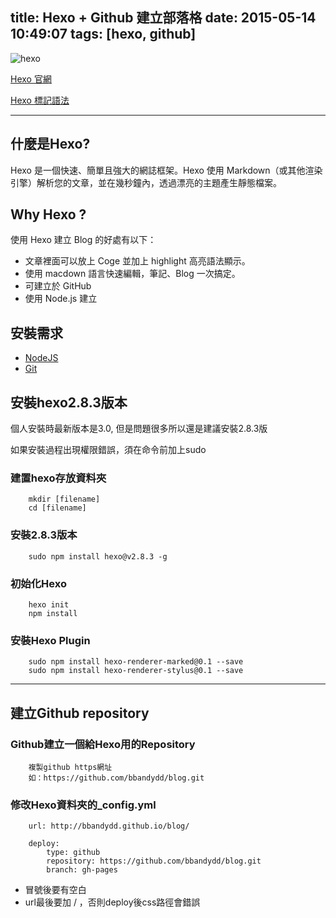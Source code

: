 title: Hexo + Github 建立部落格
date: 2015-05-14 10:49:07
tags: [hexo, github]
---

![hexo](http://i.v2ex.co/5bb7J7NT.png "Hexo")

[Hexo 官網](https://hexo.io/zh-tw/)

[Hexo 標記語法](https://wastemobile.gitbooks.io/gitbook-chinese/content/format/markdown.html)

<!-- more -->

___

## 什麼是Hexo?

Hexo 是一個快速、簡單且強大的網誌框架。Hexo 使用 Markdown（或其他渲染引擎）解析您的文章，並在幾秒鐘內，透過漂亮的主題產生靜態檔案。

## Why Hexo ?
使用 Hexo 建立 Blog 的好處有以下：

- 文章裡面可以放上 Coge 並加上 highlight 高亮語法顯示。
- 使用 macdown 語言快速編輯，筆記、Blog 一次搞定。
- 可建立於 GitHub
- 使用 Node.js 建立

## 安裝需求

- [NodeJS](https://nodejs.org/en/)
- [Git](https://git-scm.com)

## 安裝hexo2.8.3版本

個人安裝時最新版本是3.0, 但是問題很多所以還是建議安裝2.8.3版

如果安裝過程出現權限錯誤，須在命令前加上sudo

### 建置hexo存放資料夾

```
	mkdir [filename]
	cd [filename]
```

### 安裝2.8.3版本

```
	sudo npm install hexo@v2.8.3 -g

```

### 初始化Hexo

```
	hexo init
	npm install
```

### 安裝Hexo Plugin

```
	sudo npm install hexo-renderer-marked@0.1 --save
	sudo npm install hexo-renderer-stylus@0.1 --save

```

---

## 建立Github repository

### Github建立一個給Hexo用的Repository

```
	複製github https網址
	如：https://github.com/bbandydd/blog.git
```

### 修改Hexo資料夾的_config.yml

```
	url: http://bbandydd.github.io/blog/

	deploy:
		type: github
		repository: https://github.com/bbandydd/blog.git
		branch: gh-pages
```

- 冒號後要有空白
- url最後要加 / ，否則deploy後css路徑會錯誤
